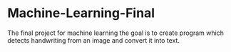 # Machine-Learning-Final
The final project for machine learning
the goal is to create program which detects handwriting from an image and convert it into text.
